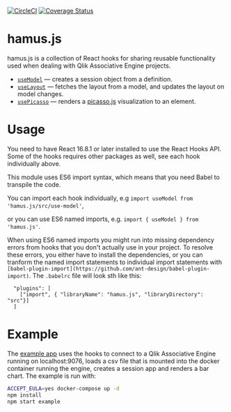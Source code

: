 [![CircleCI](https://circleci.com/gh/qlik-oss/hamus.js/tree/master.svg?style=svg)](https://circleci.com/gh/qlik-oss/hamus.js/tree/master)
[![Coverage Status](https://coveralls.io/repos/github/qlik-oss/hamus.js/badge.svg?branch=master)](https://coveralls.io/github/qlik-oss/hamus.js?branch=master)
# hamus.js

hamus.js is a collection of React hooks for sharing reusable functionality used when
dealing with Qlik Associative Engine projects.

- [`useModel`](./docs/useModel.md) &mdash; creates a session object from a definition.
- [`useLayout`](./docs/useLayout.md) &mdash; fetches the layout from a model, and updates the layout on model changes.
- [`usePicasso`](./docs/usePicasso.md) &mdash; renders a [picasso.js](https://github.com/qlik-oss/picasso.js) visualization to an element.

# Usage

You need to have React 16.8.1 or later installed to use the React Hooks API. Some of the hooks requires other packages as well,
see each hook individually above.

This module uses ES6 import syntax, which means that you need Babel to transpile the code.

You can import each hook individually, e.g `import useModel from 'hamus.js/src/use-model'`,

or you can use ES6 named imports, e.g. `import { useModel } from 'hamus.js'`.

When using ES6 named imports you might run into missing dependency errors from hooks that you don't actually use in your project.
To resolve these errors, you either have to install the dependencies, or you can tranform the named import statements to individual
import statements with `[babel-plugin-import](https://github.com/ant-design/babel-plugin-import)`. The `.babelrc` file will look sth
like this:

```
  "plugins": [
    ["import", { "libraryName": "hamus.js", "libraryDirectory": "src"}] 
  ]
  ```

# Example

The [example app](./example/) uses the hooks to connect to a Qlik Associative Engine running on localhost:9076, loads a csv file that is mounted into the docker container running the engine, creates a session app and renders a bar chart. The example is run with:
```bash
ACCEPT_EULA=yes docker-compose up -d
npm install
npm start example
```
